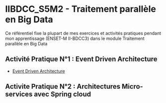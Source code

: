 # IIBDCC_S5M2 - Traitement parallèle en Big Data
Ce référentiel fixe la plupart de mes exercices et activités pratiques pendant mon apprentissage (ENSET-M II-BDCC3) dans le module Traitement parallèle en Big Data

## Activité Pratique N°1 : Event Driven Architecture
  - [Event Driven Architecture](https://github.com/sokainadaabal/Traitement-parallele-en-Big-Data/tree/main/Event-Driven-Architecture#readme)
## Activite Pratique N°2 : Architectures Micro-services avec Spring cloud
